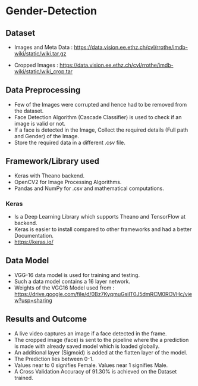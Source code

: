 # Gender-Detection

## Dataset
- Images and Meta Data : https://data.vision.ee.ethz.ch/cvl/rrothe/imdb-wiki/static/wiki.tar.gz

- Cropped Images : https://data.vision.ee.ethz.ch/cvl/rrothe/imdb-wiki/static/wiki_crop.tar

## Data Preprocessing
- Few of the Images were corrupted and hence had to be removed from the dataset.
- Face Detection Algorithm (Cascade Classifier) is used to check if an image is valid or not.
- If a face is detected in the Image, Collect the required details (Full path and Gender) of the Image.
- Store the required data in a different .csv file.

## Framework/Library used
- Keras with Theano backend.
- OpenCV2 for Image Processing Algorithms.
- Pandas and NumPy for .csv and mathematical computations.

### Keras
- Is a Deep Learning Library which supports Theano and TensorFlow at backend.
- Keras is easier to install compared to other frameworks and had a better Documentation.
- https://keras.io/

## Data Model
- VGG-16 data model is used for training and testing.
- Such a data model contains a 16 layer network.
- Weights of the VGG16 Model used from : https://drive.google.com/file/d/0Bz7KyqmuGsilT0J5dmRCM0ROVHc/view?usp=sharing

## Results and Outcome
- A live video captures an image if a face detected in the frame.
- The cropped image (face) is sent to the pipeline where the a prediction is made with already saved model which is loaded globally.
- An additional layer (Sigmoid) is added at the flatten layer of the model.
- The Prediction lies between 0-1.
- Values near to 0 signifies Female. Values near 1 signifies Male.
- A Cross Validation Accuracy of 91.30% is achieved on the Dataset trained.